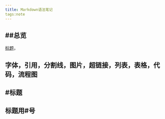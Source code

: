 ```yaml
---
title: Markdown语法笔记
tags:note
---
```

## ##总览
[标题](##标题)，
## 字体，引用，分割线，图片，超链接，列表，表格，代码，流程图
## #标题
## 标题用#号
